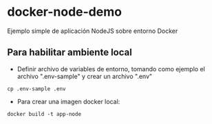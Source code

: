 # docker-node-demo
Ejemplo simple de aplicación NodeJS sobre entorno Docker

## Para habilitar ambiente local

- Definir archivo de variables de entorno, tomando como ejemplo el archivo ".env-sample" y crear un archivo ".env"
```
cp .env-sample .env
```

- Para crear una imagen docker local:
```
docker build -t app-node
```
